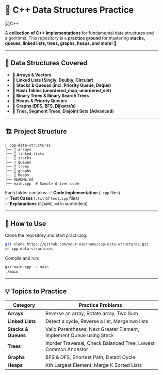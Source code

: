 # 🚀 C++ Data Structures Practice

![C++](https://img.shields.io/badge/Language-C++-blue.svg)  


A **collection of C++ implementations** for fundamental data structures and algorithms. This repository is a **practice ground** for mastering **stacks, queues, linked lists, trees, graphs, heaps, and more!** 🚀

---

## 📌 **Data Structures Covered**
- 🔹 **Arrays & Vectors**
- 🔹 **Linked Lists (Singly, Doubly, Circular)**
- 🔹 **Stacks & Queues (incl. Priority Queue, Deque)**
- 🔹 **Hash Tables (unordered_map, unordered_set)**
- 🔹 **Binary Trees & Binary Search Trees**
- 🔹 **Heaps & Priority Queues**
- 🔹 **Graphs (DFS, BFS, Dijkstra’s)**
- 🔹 **Tries, Segment Trees, Disjoint Sets (Advanced)**

---

## 🏗 **Project Structure**
```
📂 cpp-data-structures
│── 📂 arrays
│── 📂 linked-lists
│── 📂 stacks
│── 📂 queues
│── 📂 trees
│── 📂 graphs
│── 📂 heaps
│── README.md
│── main.cpp  # Sample driver code
```

Each folder contains:
✅ **Code Implementation** (`.cpp` files)  
✅ **Test Cases** (`.txt` or `test.cpp` files)  
✅ **Explanations** (`README.md` in subfolders)  

---

## 🎯 **How to Use**
Clone the repository and start practicing:
```sh
git clone https://github.com/your-username/cpp-data-structures.git
cd cpp-data-structures
```
Compile and run:
```sh
g++ main.cpp -o main
./main
```

---

## 💡 **Topics to Practice**
| Category        | Practice Problems |
|----------------|------------------|
| **Arrays** | Reverse an array, Rotate array, Two Sum |
| **Linked Lists** | Detect a cycle, Reverse a list, Merge two lists |
| **Stacks & Queues** | Valid Parentheses, Next Greater Element, Implement Queue using Stack |
| **Trees** | Inorder Traversal, Check Balanced Tree, Lowest Common Ancestor |
| **Graphs** | BFS & DFS, Shortest Path, Detect Cycle |
| **Heaps** | Kth Largest Element, Merge K Sorted Lists |

